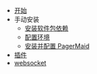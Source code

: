 <!-- docs/_sidebar.md -->

* [开始](README)
* 手动安装
    * [安装软件包依赖](install_dependencies)
    * [配置环境](configure_environment)
    * [安装并配置 PagerMaid](setup)
* [插件](plugins)
* [websocket](websocket)
